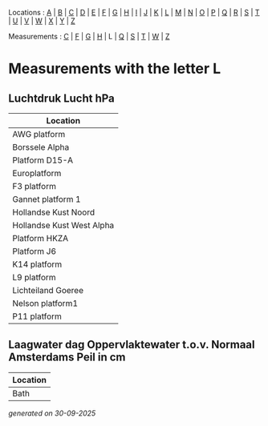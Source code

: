 Locations : [A](location_A.md) | [B](location_B.md) | [C](location_C.md) | [D](location_D.md) | [E](location_E.md) | [F](location_F.md) | [G](location_G.md) | [H](location_H.md) | [I](location_I.md) | [J](location_J.md) | [K](location_K.md) | [L](location_L.md) | [M](location_M.md) | [N](location_N.md) | [O](location_O.md) | [P](location_P.md) | [Q](location_Q.md) | [R](location_R.md) | [S](location_S.md) | [T](location_T.md) | [U](location_U.md) | [V](location_V.md) | [W](location_W.md) | [X](location_X.md) | [Y](location_Y.md) | [Z](location_Z.md)

Measurements : [C](measurement_C.md) | [F](measurement_F.md) | [G](measurement_G.md) | [H](measurement_H.md) | L | [Q](measurement_Q.md) | [S](measurement_S.md) | [T](measurement_T.md) | [W](measurement_W.md) | [Z](measurement_Z.md)

# Measurements with the letter L #

## Luchtdruk Lucht hPa ##
|Location|
|---|
|AWG platform|
|Borssele Alpha|
|Platform D15-A|
|Europlatform|
|F3 platform|
|Gannet platform 1|
|Hollandse Kust Noord|
|Hollandse Kust West Alpha|
|Platform HKZA|
|Platform J6|
|K14 platform|
|L9 platform|
|Lichteiland Goeree|
|Nelson platform1|
|P11 platform|


## Laagwater dag Oppervlaktewater t.o.v. Normaal Amsterdams Peil in cm ##
|Location|
|---|
|Bath|




_generated on 30-09-2025_